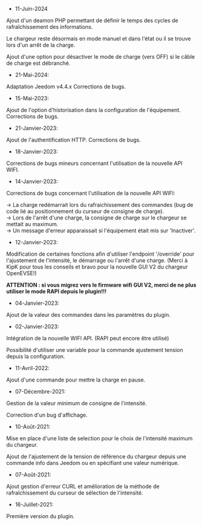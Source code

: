 * 11-Juin-2024

Ajout d'un deamon PHP permettant de définir le temps des cycles de rafraîchissement des informations.

Le chargeur reste désormais en mode manuel et dans l'état ou il se trouve lors d'un arrêt de la charge.

Ajout d'une option pour désactiver le mode de charge (vers OFF) si le câble de charge est débranché.

* 21-Mai-2024:

Adaptation Jeedom v4.4.x
Corrections de bugs.

* 15-Mai-2023:

Ajout de l'option d'historisation dans la configuration de l'équipement.
Corrections de bugs.

* 21-Janvier-2023:

Ajout de l'authentification HTTP.
Corrections de bugs.

* 18-Janvier-2023:

Corrections de bugs mineurs concernant l'utilisation de la nouvelle API WIFI.

* 14-Janvier-2023:

Corrections de bugs concernant l'utilisation de la nouvelle API WIFI:

-> La charge redémarrait lors du rafraichissement des commandes (bug de code lié au positionnement du curseur de consigne de charge).  
-> Lors de l'arrêt d'une charge, la consigne de charge sur le chargeur se mettait au maximum.  
-> Un message d'erreur apparaissait si l'équipement était mis sur 'Inactiver'.

* 12-Janvier-2023:

Modification de certaines fonctions afin d'utiliser l'endpoint '/override' pour l'ajustement de l'intensité, le démarrage ou l'arrêt d'une charge. (Merci à KipK pour tous les conseils et bravo pour la nouvelle GUI V2 du chargeur OpenEVSE!)

**ATTENTION : si vous migrez vers le firmware wifi GUI V2, merci de ne plus utiliser le mode RAPI depuis le plugin!!!**

* 04-Janvier-2023:

Ajout de la valeur des commandes dans les paramètres du plugin.

* 02-Janvier-2023:

Intégration de la nouvelle WIFI API. (RAPI peut encore être utilisé)

Possibilité d'utiliser une variable pour la commande ajustement tension depuis la configuration.

* 11-Avril-2022:

Ajout d'une commande pour mettre la charge en pause.

* 07-Décembre-2021:

Gestion de la valeur minimum de consigne de l'intensité.

Correction d'un bug d'affichage.

* 10-Août-2021:

Mise en place d'une liste de selection pour le choix de l'intensité maximum du chargeur.

Ajout de l'ajustement de la tension de référence du chargeur depuis une commande info dans Jeedom ou en spécifiant une valeur numérique.
				
* 07-Août-2021:

Ajout gestion d'erreur CURL et amélioration de la méthode de rafraîchissement du curseur de sélection de l'intensité.

* 16-Juillet-2021:

Première version du plugin.
